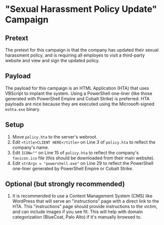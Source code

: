 # "Sexual Harassment Policy Update" Campaign

## Pretext
The pretext for this campaign is that the company has updated their sexual harassment policy, and is requiring all employes to visit a third-party website and view and sign the updated policy.

## Payload
The payload for this campaign is an HTML Application (HTA) that uses VBScript to implant the system. Using a PowerShell one-liner (like those generated with PowerShell Empire and Cobalt Strike) is preferred. HTA payloads are nice because they are executed using the Microsoft-signed `mshta.exe` binary.

## Setup
1. Move `policy.hta` to the server's webroot.
2. Edit `<title>CLIENT HERE</title>` on Line 3 of `policy.hta` to reflect the company's name.
3. Edit `ICON=""` on Line 15 of `policy.hta` to reflect the company's `favicon.ico` file (this should be downloaded from their main website).
4. Edit `strArgs = "powershell.exe"` on Line 29 to reflect the PowerShell one-liner generated by PowerShell Empire or Cobalt Strike.

## Optional (but strongly recommended)
1. It is recommended to use a Content Management System (CMS) like WordPress that will serve an "instructions" page with a direct link to the HTA. This "instructions" page should provide instructions to the victim, and can include images if you see fit. This will help with domain categorization (BlueCoat, Palo Alto) if it's manually browsed to.
